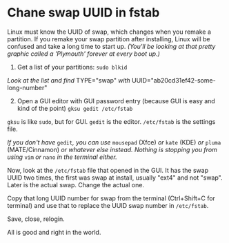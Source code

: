 # Chane swap UUID in fstab

Linux must know the UUID of swap, which changes when you remake a partition. If you remake your swap partition after installing, Linux will be confused and take a long time to start up.
*(You'll be looking at that pretty graphic called a 'Plymouth' forever at every boot up.)*

1. Get a list of your partitions:
`sudo blkid`

*Look at the list and find* TYPE="swap" *with* UUID="ab20cd31ef42-some-long-number"

2. Open a GUI editor with GUI password entry (because GUI is easy and kind of the point)
`gksu gedit /etc/fstab`

`gksu` is like `sudo`, but for GUI. `gedit` is the editor. `/etc/fstab` is the settings file.

*If you don't have* `gedit`*, you can use* `mousepad` (Xfce) *or* `kate` (KDE) *or* `pluma` (MATE/Cinnamon) *or whatever else instead. Nothing is stopping you from using* `vim` *or* `nano` *in the terminal either.*

Now, look at the `/etc/fstab` file that opened in the GUI. It has the swap UUID two times, the first was swap at install, usually "ext4" and not "swap". Later is the actual swap. Change the actual one.

Copy that long UUID number for swap from the terminal (Ctrl+Shift+C for terminal) and use that to replace the UUID swap number in `/etc/fstab`.

Save, close, relogin.

All is good and right in the world.
